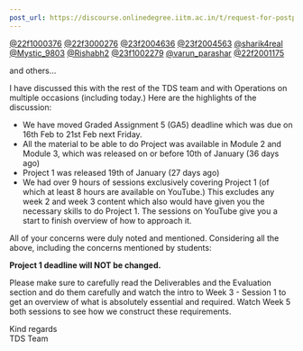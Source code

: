```yaml
---
post_url: https://discourse.onlinedegree.iitm.ac.in/t/request-for-postponing-the-project-1-deadline-official-response-extended/166866/18
---
```

[@22f1000376](/u/22f1000376) [@22f3000276](/u/22f3000276) [@23f2004636](/u/23f2004636) [@23f2004563](/u/23f2004563) [@sharik4real](/u/sharik4real) [@Mystic\_9803](/u/mystic_9803) [@Rishabh2](/u/rishabh2) [@23f1002279](/u/23f1002279) [@varun\_parashar](/u/varun_parashar) [@22f2001175](/u/22f2001175)

and others…

I have discussed this with the rest of the TDS team and with Operations on multiple occasions (including today.) Here are the highlights of the discussion:

* We have moved Graded Assignment 5 (GA5) deadline which was due on 16th Feb to 21st Feb next Friday.
* All the material to be able to do Project was available in Module 2 and Module 3, which was released on or before 10th of January (36 days ago)
* Project 1 was released 19th of January (27 days ago)
* We had over 9 hours of sessions exclusively covering Project 1 (of which at least 8 hours are available on YouTube.) This excludes any week 2 and week 3 content which also would have given you the necessary skills to do Project 1. The sessions on YouTube give you a start to finish overview of how to approach it.

All of your concerns were duly noted and mentioned. Considering all the above, including the concerns mentioned by students:

**Project 1 deadline will NOT be changed.**

Please make sure to carefully read the Deliverables and the Evaluation section and do them carefully and watch the intro to Week 3 - Session 1 to get an overview of what is absolutely essential and required. Watch Week 5 both sessions to see how we construct these requirements.

Kind regards  
TDS Team
